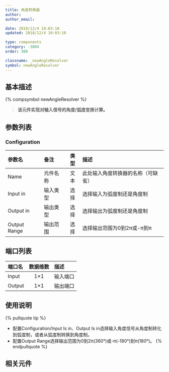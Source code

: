 ```yaml
---
title: 角度转换器
author: 
author_email:

date: 2018/12/4 10:03:10
updated: 2018/12/4 10:03:10

type: components
category: -3004
order: 300

classname: _newAngleResolver
symbol: newAngleResolver
---
```

## 基本描述
{% compsymbol newAngleResolver %}

> **该元件实现对输入信号的角度/弧度变换计算。**

## 参数列表
### Configuration
| 参数名 | 备注 | 类型 | 描述 |
| :--- | :--- | :--: | :--- |
| Name | 元件名称 | 文本 | 此处输入角度转换器的名称（可缺省） |
| Input in | 输入类型 | 选择 | 选择输入为弧度制还是角度制 |
| Output in | 输出类型 | 选择 | 选择输出为弧度制还是角度制 |
| Output Range | 输出范围 | 选择 | 选择输出范围为0到2π或-π到π |


## 端口列表

| 端口名 | 数据维数 | 描述 |
| :--- | :--:  | :--- |
| Input | 1×1 |输入端口 |                   
| Output | 1×1 |输出端口 |                   

## 使用说明

{% pullquote tip %}
+ 配置Configuration/Input Is in、Output Is in选择输入角度信号从角度制转化到弧度制，或者从弧度制转换到角度制。
+ 配置Output Range选择输出范围为0到2π(360°)或-π(-180°)到π(180°)。
{% endpullquote %}

## 相关元件


